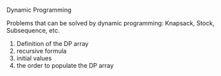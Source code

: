 Dynamic Programming

Problems that can be solved by dynamic programming:
Knapsack, Stock, Subsequence, etc.

1. Definition of the DP array
2. recursive formula
3. initial values 
4. the order to populate the DP array
